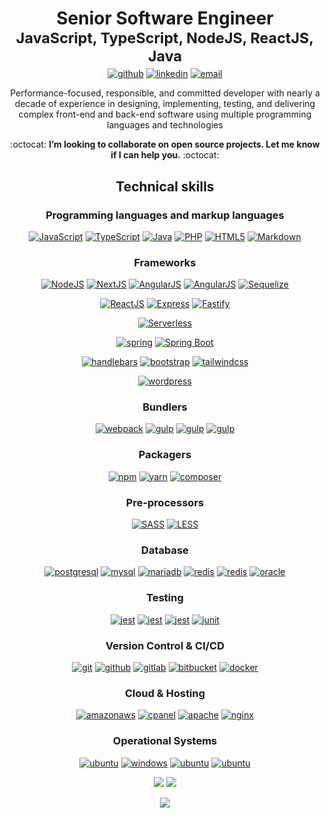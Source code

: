 <div align="center">
<h1 style="text-align: center;margin-bottom: 5px;">Senior Software Engineer <br/>
  <small>JavaScript, TypeScript, NodeJS, ReactJS, Java</small></h1>
<a href="https://github.com/patrickcfantato" target="_blank"><img src="https://img.shields.io/badge/-GitHub-black?logo=github&style=flat-square" alt="github"/></a>
<a href="https://www.linkedin.com/in/patrickfantato" target="_blank"><img src="https://img.shields.io/badge/-LinkedIn-blue?logo=linkedin&style=flat-square" alt="linkedin"></a>
<a href="mailto:patrickcfantato@gmail.com"><img src="https://img.shields.io/badge/-E--mail-white?logo=gmail&style=flat-square" alt="email"/></a>

Performance-focused, responsible, and committed developer with nearly a decade of experience in designing, implementing, testing, and delivering complex front-end and back-end software using multiple programming languages and technologies

:octocat: <strong>I’m looking to collaborate on open source projects. Let me know if I can help you.</strong> :octocat:
</div>

<div align="center">
<h2>Technical skills</h2>

<h3>Programming languages and markup languages</h3>
<a href="https://developer.mozilla.org/en-US/docs/Web/JavaScript"><img src="https://img.shields.io/badge/JavaScript-white.svg?style=for-the-badge&logo=javascript&logoColor=F7DF1E" alt="JavaScript"/></a>
<a href="https://www.typescriptlang.org/"><img src="https://img.shields.io/badge/TypeScript-white.svg?style=for-the-badge&logo=typescript&logoColor=3178C6" alt="TypeScript"/></a>
<a href="https://java.com/"><img src="https://img.shields.io/badge/java-white.svg?style=for-the-badge&logo=java&logoColor=007396" alt="Java"/></a>
<a href="https://php.org/"><img src="https://img.shields.io/badge/php-white.svg?style=for-the-badge&logo=php&logoColor=777BB4" alt="PHP"/></a>
<a href="https://html5.org/"><img src="https://img.shields.io/badge/html5-white.svg?style=for-the-badge&logo=html5&logoColor=E34F26" alt="HTML5"/></a>
<a href="https://www.markdownguide.org"><img src="https://img.shields.io/badge/markdown-white.svg?style=for-the-badge&logo=markdown&logoColor=000000" alt="Markdown"/></a>

<h3>Frameworks</h3>
<a href="https://nodejs.org" target="_blank"><img src="https://img.shields.io/badge/NodeJS-white.svg?style=for-the-badge&logo=node.js&logoColor=339933" alt="NodeJS"/></a>
<a href="https://reactjs.org" target="_blank"><img src="https://img.shields.io/badge/React-white.svg?style=for-the-badge&logo=react&logoColor=61DAFB" alt="NextJS"/></a>
<a href="https://angularjs.org" target="_blank"><img src="https://img.shields.io/badge/angularjs-white.svg?style=for-the-badge&logo=angularjs&logoColor=E23237" alt="AngularJS"/></a>
<a href="https://prisma.io" target="_blank"><img src="https://img.shields.io/badge/prisma-white.svg?style=for-the-badge&logo=prisma&logoColor=2D3748" alt="AngularJS"/></a>
<a href="https://sequelize.org" target="_blank"><img src="https://img.shields.io/badge/sequelize-white.svg?style=for-the-badge&logo=sequelize&logoColor=#52B0E752B0E7" alt="Sequelize"/></a>

<a href="https://nextjs.org" target="_blank"><img src="https://img.shields.io/badge/NextJS-white.svg?style=for-the-badge&logo=next.js&logoColor=000000" alt="ReactJS"/></a>
<a href="https://expressjs.com" target="_blank"><img src="https://img.shields.io/badge/express-white.svg?style=for-the-badge&logo=express&logoColor=000000" alt="Express"/></a>
<a href="https://fastify.io" target="_blank"><img src="https://img.shields.io/badge/fastify-white.svg?style=for-the-badge&logo=fastify&logoColor=000000" alt="Fastify"/></a>

<a href="https://serverless.com" target="_blank"><img src="https://img.shields.io/badge/serverless-white.svg?style=for-the-badge&logo=serverless&logoColor=FD5750" alt="Serverless"/></a>

<a href="https://spring.io/" target="_blank"><img src="https://img.shields.io/badge/-spring-white?logo=spring&logoColor=6DB33F&style=for-the-badge" alt="spring"/></a>
<a href="https://spring.io/" target="_blank"><img src="https://img.shields.io/badge/-spring_boot-white?logo=springboot&logoColor=6DB33F&style=for-the-badge" alt="Spring Boot"/></a>

<a href="https://handlebarsjs.com/" target="_blank"><img src="https://img.shields.io/badge/-handlebars.js-white?logo=handlebarsdotjs&logoColor=000000&style=for-the-badge" alt="handlebars"/></a>
<a href="https://getbootstrap.com/" target="_blank"><img src="https://img.shields.io/badge/-Bootstrap-white?logo=bootstrap&logoColor=7952B3&style=for-the-badge" alt="bootstrap"/></a>
<a href="https://tailwindcss.com/" target="_blank"><img src="https://img.shields.io/badge/-tailwind css-white?logo=tailwindcss&logoColor=06B6D4&style=for-the-badge" alt="tailwindcss"/></a>

<a href="https://wordpress.com/" target="_blank"><img src="https://img.shields.io/badge/-wordpress-white?logo=wordpress&logoColor=21759B&style=for-the-badge" alt="wordpress"/></a>

<h3>Bundlers</h3>
<a href="https://webpack.js.org/" target="_blank"><img src="https://img.shields.io/badge/-webpack-white?logo=webpack&logoColor=8DD6F9&style=for-the-badge" alt="webpack"/></a>
<a href="https://grunt.com/" target="_blank"><img src="https://img.shields.io/badge/-gulp-white?logo=gulp&logoColor=CF4647&style=for-the-badge" alt="gulp"/></a>
<a href="https://maven.apache.org/" target="_blank"><img src="https://img.shields.io/badge/-apache_maven-white?logo=apachemaven&logoColor=CF4647&style=for-the-badge" alt="gulp"/></a>
<a href="https://gradle.org/" target="_blank"><img src="https://img.shields.io/badge/-gradle-white?logo=gradle&logoColor=02303A&style=for-the-badge" alt="gulp"/></a>

<h3>Packagers</h3>
<a href="https://www.npmjs.com/" target="_blank"><img src="https://img.shields.io/badge/-npm-white?logo=npm&logoColor=CB3837&style=for-the-badge" alt="npm"/></a>
<a href="https://yarnpkg.com/" target="_blank"><img src="https://img.shields.io/badge/-yarn-white?logo=yarn&logoColor=2C8EBB&style=for-the-badge" alt="yarn"/></a>
<a href="https://getcomposer.org/" target="_blank"><img src="https://img.shields.io/badge/-composer-white?logo=composer&logoColor=885630&style=for-the-badge" alt="composer"/></a>

<h3>Pre-processors</h3>
<a href="https://sass-lang.com/" target="_blank"><img src="https://img.shields.io/badge/sass-white.svg?style=for-the-badge&logo=sass&logoColor=CC6699" alt="SASS"/></a>
<a href="https://lesscss.org/" target="_blank"><img src="https://img.shields.io/badge/less-white.svg?style=for-the-badge&logo=less&logoColor=1D365D" alt="LESS"/></a>

<h3>Database</h3>

<a href="https://www.postgresql.org/" target="_blank"><img src="https://img.shields.io/badge/-postgresql-white?logo=postgresql&logoColor=4169E1&style=for-the-badge" alt="postgresql"/></a>
<a href="https://www.mysql.com/" target="_blank"><img src="https://img.shields.io/badge/-mysql-white?logo=mysql&logoColor=4479A1&style=for-the-badge" alt="mysql"/></a>
<a href="https://mariadb.org/" target="_blank"><img src="https://img.shields.io/badge/-mariadb-white?logo=mariadb&logoColor=003545&style=for-the-badge" alt="mariadb"/></a>
<a href="https://redis.io/" target="_blank"><img src="https://img.shields.io/badge/-redis-white?logo=redis&logoColor=DC382D&style=for-the-badge" alt="redis"/></a>
<a href="https://mongodb.org/" target="_blank"><img src="https://img.shields.io/badge/-MongoDB-white?logo=MongoDB&logoColor=47A248&style=for-the-badge" alt="redis"/></a>
<a href="https://mongodb.org/" target="_blank"><img src="https://img.shields.io/badge/-Oracle-white?logo=oracle&logoColor=F80000&style=for-the-badge" alt="oracle"/></a>

<h3>Testing</h3>

<a href="https://jasmine.org/" target="_blank"><img src="https://img.shields.io/badge/-jasmine-white?logo=jasmine&logoColor=8A4182&style=for-the-badge" alt="jest"/></a>
<a href="https://jestjs.io/" target="_blank"><img src="https://img.shields.io/badge/-jest-white?logo=jest&logoColor=C21325&style=for-the-badge" alt="jest"/></a>
<a href="https://.io/" target="_blank"><img src="https://img.shields.io/badge/-testing_library-white?logo=testinglibrary&logoColor=E33332&style=for-the-badge" alt="jest"/></a>
<a href="https://junit.org/" target="_blank"><img src="https://img.shields.io/badge/-junit-white?logo=junit5&logoColor=25A162&style=for-the-badge" alt="junit"/></a>

<h3>Version Control & CI/CD</h3>
<a href="https://git-scm.com/" target="_blank"><img src="https://img.shields.io/badge/-git-white?logo=git&logoColor=F05032&style=for-the-badge" alt="git"/></a>
<a href="https://github.com/" target="_blank"><img src="https://img.shields.io/badge/-github-white?logo=github&logoColor=181717&style=for-the-badge" alt="github"/></a>
<a href="https://gitlab.com/" target="_blank"><img src="https://img.shields.io/badge/-gitlab-white?logo=gitlab&logoColor=FCA121&style=for-the-badge" alt="gitlab"/></a>
<a href="https://bitbucket.org/" target="_blank"><img src="https://img.shields.io/badge/-bitbucket-white?logo=bitbucket&logoColor=0052CC&style=for-the-badge" alt="bitbucket"/></a>
<a href="https://www.docker.com/" target="_blank"><img src="https://img.shields.io/badge/-docker-white?logo=docker&logoColor=2496ED&style=for-the-badge" alt="docker"/></a>

<h3>Cloud & Hosting</h3>

<a href="https://aws.amazon.com" target="_blank"><img src="https://img.shields.io/badge/-amazon_aws-white?logo=amazonaws&logoColor=232F3E&style=for-the-badge" alt="amazonaws"/></a>
<a href="https://cpanel.net/" target="_blank"><img src="https://img.shields.io/badge/-cpanel-white?logo=cpanel&logoColor=FF6C2C&style=for-the-badge" alt="cpanel"/></a>
<a href="https://httpd.apache.org/" target="_blank"><img src="https://img.shields.io/badge/-apache-white?logo=apache&logoColor=D22128&style=for-the-badge" alt="apache"/></a>
<a href="https://www.nginx.com/" target="_blank"><img src="https://img.shields.io/badge/-nginx-white?logo=nginx&logoColor=009639&style=for-the-badge" alt="nginx"/></a>

<h3>Operational Systems</h3>

<a href="https://apple.com/" target="_blank"><img src="https://img.shields.io/badge/-macos-white?logo=macos&logoColor=000000&style=for-the-badge" alt="ubuntu"/></a>
<a href="https://www.microsoft.com/en-us/windows" target="_blank"><img src="https://img.shields.io/badge/-windows-white?logo=windows&logoColor=0078D6&style=for-the-badge" alt="windows"/></a>
<a href="https://ubuntu.com/" target="_blank"><img src="https://img.shields.io/badge/-ubuntu-white?logo=ubuntu&logoColor=E95420&style=for-the-badge" alt="ubuntu"/></a>
<a href="https://ubuntu.com/" target="_blank"><img src="https://img.shields.io/badge/-Alpine_Linux-white?logo=alpinelinux&logoColor=0D597F&style=for-the-badge" alt="ubuntu"/></a>

[![](https://github-readme-stats.vercel.app/api?username=pfantato94&show_icons=true&theme=nightowl&hide_border=true&locale=en)](https://github.com/patrickcfantato)
[![](https://github-readme-streak-stats.herokuapp.com/?user=patrickcfantato&theme=nightowl&hide_border=true)](https://github.com/patrickcfantato)

<div align="center">
  
![](https://komarev.com/ghpvc/?username=patrickcfantato&style=flat-square)
  
</div>
